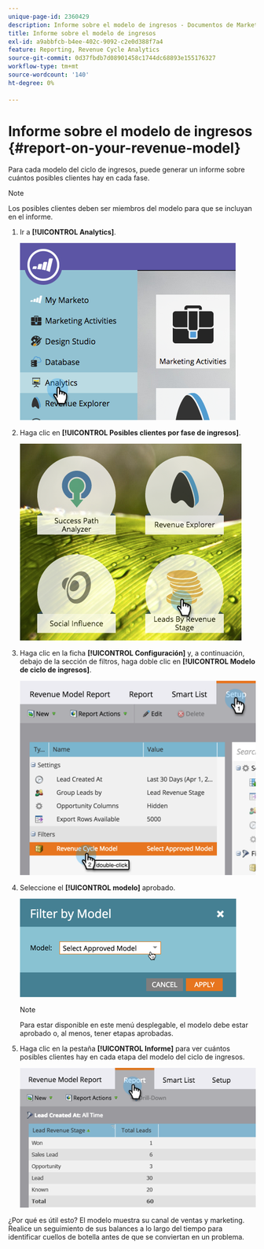 ```yaml
---
unique-page-id: 2360429
description: Informe sobre el modelo de ingresos - Documentos de Marketo - Documentación del producto
title: Informe sobre el modelo de ingresos
exl-id: a9abbfcb-b4ee-402c-9092-c2e0d388f7a4
feature: Reporting, Revenue Cycle Analytics
source-git-commit: 0d37fbdb7d08901458c1744dc68893e155176327
workflow-type: tm+mt
source-wordcount: '140'
ht-degree: 0%

---
```


# Informe sobre el modelo de ingresos {#report-on-your-revenue-model}

Para cada modelo del ciclo de ingresos, puede generar un informe sobre cuántos posibles clientes hay en cada fase.

>[!NOTE]
>
>Los posibles clientes deben ser miembros del modelo para que se incluyan en el informe.

1. Ir a **[!UICONTROL Analytics]**.

   ![](assets/image2015-4-29-16-3a8-3a14.png)

1. Haga clic en **[!UICONTROL Posibles clientes por fase de ingresos]**.

   ![](assets/image2015-4-29-16-3a15-3a3.png)

1. Haga clic en la ficha **[!UICONTROL Configuración]** y, a continuación, debajo de la sección de filtros, haga doble clic en **[!UICONTROL Modelo de ciclo de ingresos]**.

   ![](assets/image2015-4-29-16-3a37-3a57.png)

1. Seleccione el **[!UICONTROL modelo]** aprobado.

   ![](assets/image2015-4-29-16-3a40-3a34.png)

   >[!NOTE]
   >
   >Para estar disponible en este menú desplegable, el modelo debe estar aprobado o, al menos, tener etapas aprobadas.

1. Haga clic en la pestaña **[!UICONTROL Informe]** para ver cuántos posibles clientes hay en cada etapa del modelo del ciclo de ingresos.

   ![](assets/image2015-4-29-16-3a51-3a29.png)

¿Por qué es útil esto? El modelo muestra su canal de ventas y marketing. Realice un seguimiento de sus balances a lo largo del tiempo para identificar cuellos de botella antes de que se conviertan en un problema.
